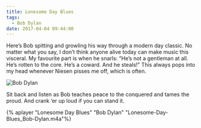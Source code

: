 ```yaml
---
title: Lonesome Day Blues
tags:
  - Bob Dylan
date: 2017-04-04 09:44:00
---
```

Here’s Bob spitting and growling his way through a modern day classic. No matter what you say, I don’t think anyone alive today can make music this visceral. My favourite part is when he snarls: “He’s not a gentleman at all. He’s rotten to the core. He’s a coward. And he steals!” This always pops into my head whenever Niesen pisses me off, which is often.
 
![Bob Dylan](Bob-Dylan.jpg)
 
Sit back and listen as Bob teaches peace to the conquered and tames the proud. And crank ‘er up loud if you can stand it.

{% aplayer "Lonesome Day Blues" "Bob Dylan" "Lonesome-Day-Blues_Bob-Dylan.m4a"%}
